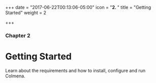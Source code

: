+++
date = "2017-06-22T00:13:06-05:00"
icon = "<b>2. </b>"
title = "Getting Started"
weight = 2

+++

### Chapter 2

# Getting Started

Learn about the requirements and how to install, configure and run Colmena.